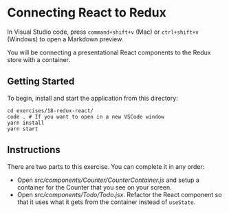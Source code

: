 # Connecting React to Redux

In Visual Studio code, press `command+shift+v` (Mac) or `ctrl+shift+v` (Windows) to open a Markdown preview.

You will be connecting a presentational React components to the Redux store with a container.

## Getting Started

To begin, install and start the application from this directory:

```shell
cd exercises/18-redux-react/
code . # If you want to open in a new VSCode window
yarn install
yarn start
```

## Instructions

There are two parts to this exercise. You can complete it in any order:

- Open _src/components/Counter/CounterContainer.js_ and setup a container for the Counter that you see on your screen.
- Open _src/components/Todo/Todo.jsx_. Refactor the React component so that it uses what it gets from the container instead of `useState`.
